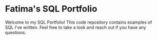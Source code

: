 # Fatima's SQL Portfolio

Welcome to my SQL Portfolio! This code repository contains examples of SQL I've written. Feel free to take a look and reach out if you have any questions.
